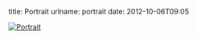 title: Portrait
urlname: portrait
date: 2012-10-06T09:05

[![Portrait](https://dl.dropboxusercontent.com/s/37hkhq15ekgg0lq/20121006-portrait.jpg)](http://instagr.am/p/QcY3j2Ll16/)